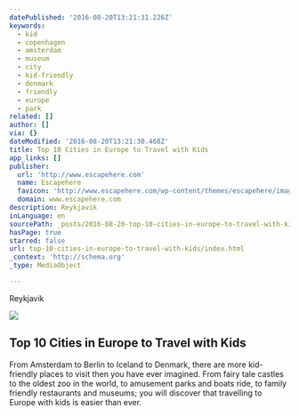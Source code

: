 ```yaml
---
datePublished: '2016-08-20T13:21:31.226Z'
keywords:
  - kid
  - copenhagen
  - amsterdam
  - museum
  - city
  - kid-friendly
  - denmark
  - friendly
  - europe
  - park
related: []
author: []
via: {}
dateModified: '2016-08-20T13:21:30.468Z'
title: Top 10 Cities in Europe to Travel with Kids
app_links: []
publisher:
  url: 'http://www.escapehere.com'
  name: Escapehere
  favicon: 'http://www.escapehere.com/wp-content/themes/escapehere/images/favicon.ico'
  domain: www.escapehere.com
description: Reykjavik
inLanguage: en
sourcePath: _posts/2016-08-20-top-10-cities-in-europe-to-travel-with-kids.md
hasPage: true
starred: false
url: top-10-cities-in-europe-to-travel-with-kids/index.html
_context: 'http://schema.org'
_type: MediaObject

---
```

Reykjavik

<article style=""><img src="https://imgflo.herokuapp.com/graph/vahj1ThiexotieMo/5f2f9a799b5dad94f0b5f5ddfac6de81/noop.jpg?input=http%3A%2F%2Fwww.escapehere.com%2Fwp-content%2Fuploads%2F2014%2F10%2F820x480xshutterstock_204573679-820x480.jpg.pagespeed.ic.l7z8OQfDk_.jpg" /><h1>Top 10 Cities in Europe to Travel with Kids</h1><p>From Amsterdam to Berlin to Iceland to Denmark, there are more kid-friendly places to visit then you have ever imagined. From fairy tale castles to the oldest zoo in the world, to amusement parks and boats ride, to family friendly restaurants and museums; you will discover that travelling to Europe with kids is easier than ever.</p></article>